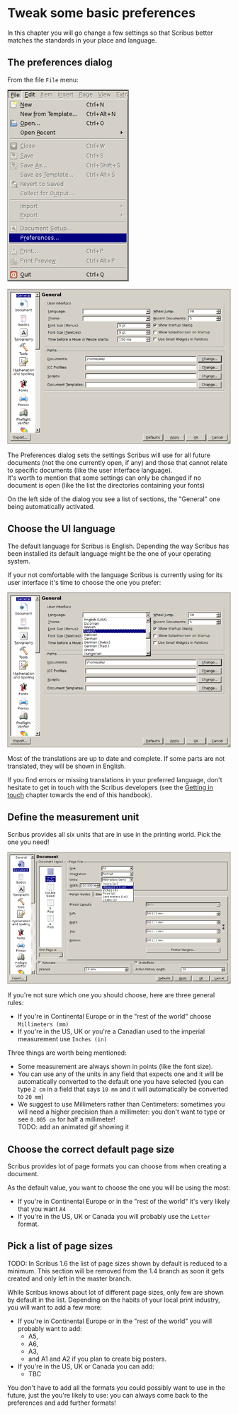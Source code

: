 # Tweak some basic preferences

In this chapter you will go change a few settings so that Scribus better matches the standards in your place and language.

## The preferences dialog

From the file `File` menu:

![Use the menu to Open the Preferences dialog.](images/menu-file-preferences.png)


![The Preferences dialog.](images/dialog-preferences.png)

The Preferences dialog sets the settings Scribus will use for all future documents (not the one currently open, if any) and those that cannot relate to specific documents (like the user interface language).  
It's worth to mention that some settings can only be changed if no document is open (like the list the directories containing your fonts)

On the left side of the dialog you see a list of sections, the "General" one being automatically activated.

## Choose the UI language

The default language for Scribus is English. Depending the way Scribus has been installed its default language might be the one of your operating system.

If your not comfortable with the language Scribus is currently using for its user interface it's time to choose the one you prefer:

![Selecting the language for the user interface.](images/dialog-preferences-language.png)

Most of the translations are up to date and complete. If some parts are not translated, they will be shown in English.

If you find errors or missing translations in your preferred language, don't hesitate to get in touch with the Scribus developers (see the [Getting in touch]() chapter towards the end of this handbook).

## Define the measurement unit

Scribus provides all six units that are in use in the printing world. Pick the one you need!

![Selecting the unit for the measurements.](images/dialog-preferences-units.png)

If you're not sure which one you should choose, here are three general rules:

- If you're in Continental Europe or in the "rest of the world" choose `Millimeters (mm)`
- If you're in the US, UK or you're a Canadian used to the imperial measurement use `Inches (in)`

Three things are worth being mentioned:

- Some measurement are always shown in points (like the font size).
- You can use any of the units in any field that expects one and it will be automatically converted to the default one you have selected (you can type `2 cm` in a field that says `10 mm` and it will automatically be converted to `20 mm`)
- We suggest to use Millimeters rather than Centimeters: sometimes you will need a higher precision than a millimeter: you don't want to type or see `0.005 cm` for half a millimeter!  
  TODO: add an animated gif showing it

## Choose the correct default page size

Scribus provides lot of page formats you can choose from when creating a document.

As the default value, you want to choose the one you will be using the most:

- If you're in Continental Europe or in the "rest of the world" it's very likely that you want `A4`
- If you're in the US, UK or Canada you will probably use the `Letter` format.

## Pick a list of page sizes

TODO: In Scribus 1.6 the list of page sizes shown by default is reduced to a minimum. This section will be removed from the 1.4 branch as soon it gets created and only left in the master branch.

While Scribus knows about lot of different page sizes, only few are shown by default in the list. Depending on the habits of your local print industry, you will want to add a few more:

- If you're in Continental Europe or in the "rest of the world" you will probably want to add:
  - A5,
  - A6,
  - A3,
  - and A1 and A2 if you plan to create big posters.
- If you're in the US, UK or Canada you can add:
  - TBC

You don't have to add all the formats you could possibly want to use in the future, just the you're likely to use: you can always come back to the preferences and add further formats!
